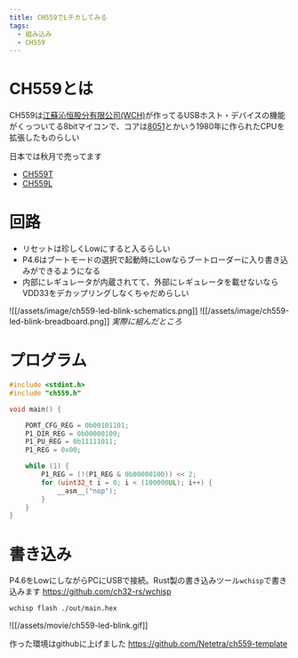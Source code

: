 ```yaml
---
title: CH559でLチカしてみる
tags:
  - 組み込み
  - CH559
---
```

# CH559とは
CH559は[江蘇沁恒股分有限公司(WCH)](https://www.wch-ic.com/)が作ってるUSBホスト・デバイスの機能がくっついてる8bitマイコンで、コアは[8051](https://ja.wikipedia.org/wiki/Intel_8051)とかいう1980年に作られたCPUを拡張したものらしい

日本では秋月で売ってます
- [CH559T](https://akizukidenshi.com/catalog/g/g118027/)
- [CH559L](https://akizukidenshi.com/catalog/g/g116307/)

# 回路
- リセットは珍しくLowにすると入るらしい
- P4.6はブートモードの選択で起動時にLowならブートローダーに入り書き込みができるようになる
- 内部にレギュレータが内蔵されてて、外部にレギュレータを載せないならVDD33をデカップリングしなくちゃだめらしい


![[/assets/image/ch559-led-blink-schematics.png]]
![[/assets/image/ch559-led-blink-breadboard.png]]
_実際に組んだところ_

# プログラム
```c
#include <stdint.h>
#include "ch559.h"

void main() {

	PORT_CFG_REG = 0b00101101;
	P1_DIR_REG = 0b00000100;
	P1_PU_REG = 0b11111011;
	P1_REG = 0x00;

	while (1) {
		P1_REG = (!(P1_REG & 0b00000100)) << 2;
		for (uint32_t i = 0; i < (100000UL); i++) {
			__asm__("nop");
		}
	}
}
```

# 書き込み
P4.6をLowにしながらPCにUSBで接続。Rust製の書き込みツール`wchisp`で書き込みます
https://github.com/ch32-rs/wchisp

```sh
wchisp flash ./out/main.hex
```

![[/assets/movie/ch559-led-blink.gif]]

作った環境はgithubに上げました
https://github.com/Netetra/ch559-template